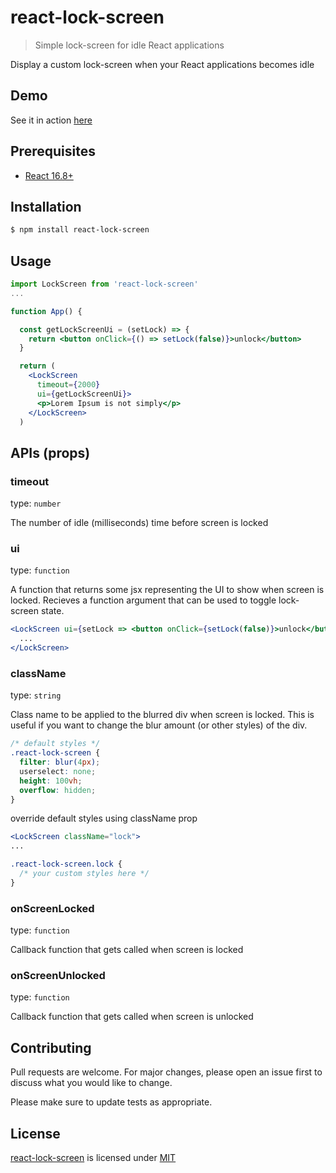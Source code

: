 # react-lock-screen

> Simple lock-screen for idle React applications

Display a custom lock-screen when your React applications becomes idle

## Demo
See it in action [here](https://codesandbox.io/s/react-lock-screen-demo-q2zx3)

## Prerequisites

- [React 16.8+](https://reactjs.org/blog/2019/02/06/react-v16.8.0.html)

## Installation

```bash
$ npm install react-lock-screen
```

## Usage

```jsx
import LockScreen from 'react-lock-screen'
...

function App() {

  const getLockScreenUi = (setLock) => {
    return <button onClick={() => setLock(false)}>unlock</button>
  }

  return (
    <LockScreen
      timeout={2000}
      ui={getLockScreenUi}>
      <p>Lorem Ipsum is not simply</p>
    </LockScreen>
  )
```

## APIs (props)

### timeout

type: `number`

The number of idle (milliseconds) time before screen is locked

### ui

type: `function`

A function that returns some jsx representing the UI to show when screen is locked. Recieves a function argument that can be used to toggle lock-screen state.

```jsx
<LockScreen ui={setLock => <button onClick={setLock(false)}>unlock</button>}>
  ...
</LockScreen>
```

### className

type: `string`

Class name to be applied to the blurred div when screen is locked. This is useful if you want to change the blur amount (or other styles) of the div.


```css
/* default styles */
.react-lock-screen {
  filter: blur(4px);
  userselect: none;
  height: 100vh;
  overflow: hidden;
}
```
override default styles using className prop
```jsx
<LockScreen className="lock">
...
```

```css
.react-lock-screen.lock {
  /* your custom styles here */
}
```

### onScreenLocked

type: `function`

Callback function that gets called when screen is locked

### onScreenUnlocked

type: `function`

Callback function that gets called when screen is unlocked

## Contributing

Pull requests are welcome. For major changes, please open an issue first to discuss what you would like to change.

Please make sure to update tests as appropriate.

## License

[react-lock-screen](https://github.com/codeshifu/react-lock-screen) is licensed under [MIT](https://github.com/codeshifu/react-lock-screen/blob/master/license)
